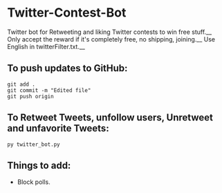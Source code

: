 # Twitter-Contest-Bot
Twitter bot for Retweeting and liking Twitter contests to win free stuff.__
Only accept the reward if it's completely free, no shipping, joining.__
Use English in twitterFilter.txt.__

## To push updates to GitHub:
```
git add .
git commit -m "Edited file"
git push origin
```

## To Retweet Tweets, unfollow users, Unretweet and unfavorite Tweets:
```
py twitter_bot.py
```
## Things to add:
 - Block polls.
